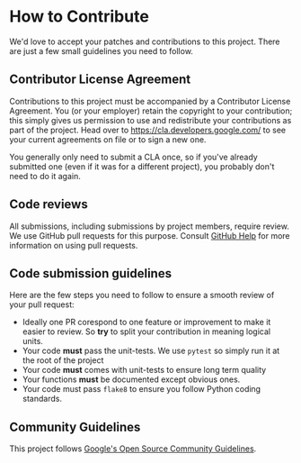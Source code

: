 # How to Contribute

We'd love to accept your patches and contributions to this project. There are
just a few small guidelines you need to follow.

## Contributor License Agreement

Contributions to this project must be accompanied by a Contributor License
Agreement. You (or your employer) retain the copyright to your contribution;
this simply gives us permission to use and redistribute your contributions as
part of the project. Head over to <https://cla.developers.google.com/> to see
your current agreements on file or to sign a new one.

You generally only need to submit a CLA once, so if you've already submitted one
(even if it was for a different project), you probably don't need to do it
again.

## Code reviews

All submissions, including submissions by project members, require review. We
use GitHub pull requests for this purpose. Consult
[GitHub Help](https://help.github.com/articles/about-pull-requests/) for more
information on using pull requests.

## Code submission guidelines

Here are the few steps you need to follow to ensure a smooth review of your
pull request:

- Ideally one PR corespond to one feature or improvement to make it easier to
  review. So **try** to split your contribution in meaning logical units.
- Your code **must** pass the unit-tests. We use `pytest` so simply run it at the
  root of the project
- Your code **must** comes with unit-tests to ensure long term quality
- Your functions **must** be documented except obvious ones.
- Your code must pass `flake8` to ensure you follow Python coding standards.

## Community Guidelines

This project follows
[Google's Open Source Community Guidelines](https://opensource.google/conduct/).
